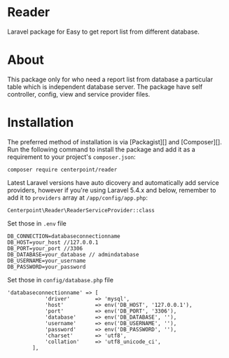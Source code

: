 # Reader
Laravel package for Easy to get report list from different database.

# About
This package only for who need a report list from database a particular table which is independent database server. The package have self controller, config, view and service provider files.

# Installation
The preferred method of installation is via [Packagist][] and [Composer][]. Run the following command to install the package and add it as a requirement to your project's ```composer.json```:
```
composer require centerpoint/reader
```
Latest Laravel versions have auto dicovery and automatically add service providers, however if you're using Laravel 5.4.x and below, remember to add it to ```providers``` array at ```/app/config/app.php```:
```
Centerpoint\Reader\ReaderServiceProvider::class
```
Set those in ```.env``` file
```
DB_CONNECTION=databaseconnectionname
DB_HOST=your_host //127.0.0.1
DB_PORT=your_port //3306
DB_DATABASE=your_database // admindatabase
DB_USERNAME=your_username
DB_PASSWORD=your_password
```
Set those in ```config/database.php``` file
```
'databaseconnectionname' => [
            'driver'        => 'mysql',
            'host'          => env('DB_HOST', '127.0.0.1'),
            'port'          => env('DB_PORT', '3306'),
            'database'      => env('DB_DATABASE', ''),
            'username'      => env('DB_USERNAME', ''),
            'password'      => env('DB_PASSWORD', ''),
            'charset'       => 'utf8',
            'collation'     => 'utf8_unicode_ci',
        ],
```
